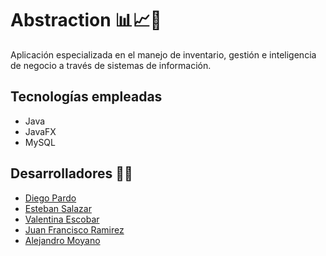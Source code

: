 # Abstraction 📊📈💼

Aplicación especializada en el manejo de inventario, gestión e inteligencia de negocio a través de sistemas de información. 

## Tecnologías empleadas
- Java
- JavaFX
- MySQL

## Desarrolladores 👨‍💻

- [Diego Pardo](https://github.com/DiegoPardoMontero)
- [Esteban Salazar](https://github.com/Estebans441)
- [Valentina Escobar](https://github.com/ValEscoSierra)
- [Juan Francisco Ramirez](https://github.com/juanfra312003)
- [Alejandro Moyano](https://github.com/Moyano1711)
